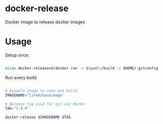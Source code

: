 docker-release
==============

Docker image to release docker images

Usage
=====

Setup once:
```bash

alias docker-release=$(docker run -v $(pwd):/build -v $HOME/.gitconfig:/root/.gitconfig -v /var/run/docker.sock:/docker.sock --rm -ti link0/docker-release $1 $2);

```

Run every build
```bash

# Example image to name and build
IMAGENAME="link0/baseimage"

# Release tag used for git and docker
TAG="1.0.0"

docker-release $IMAGENAME $TAG

```
